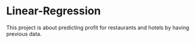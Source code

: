 # Linear-Regression
This project is about predicting profit for restaurants and hotels by having previous data. 

